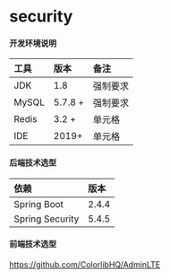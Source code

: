 # security
#### 开发环境说明

| 工具 | 版本 | 备注 |
| :-----| :---- | :---- |
| JDK | 1.8	 | 强制要求 |
| MySQL | 5.7.8 + | 强制要求 |
| Redis | 3.2 + | 单元格 |
| IDE | 2019+ | 单元格 |

#### 后端技术选型
| 依赖 | 版本 |
| :-----| :---- |
| Spring Boot | 2.4.4	 |
| Spring Security | 5.4.5 |

#### 前端技术选型

https://github.com/ColorlibHQ/AdminLTE
